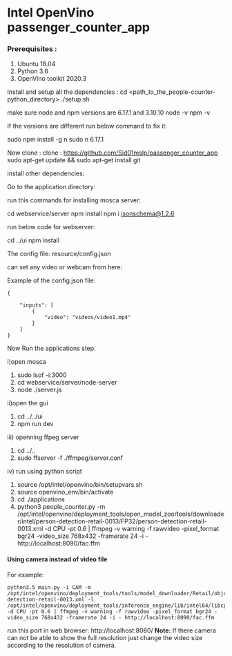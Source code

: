 # Intel OpenVino passenger_counter_app

### Prerequisites : 

1) Ubuntu 18.04
2) Python 3.6
3) OpenVino toolkit 2020.3

Install and setup all the dependencies :
cd <path_to_the_people-counter-python_directory>
./setup.sh

make sure node and npm versions are 6.17.1 and 3.10.10
node -v
npm -v 

If the versions are different run below command to fix it:

sudo npm install -g n
sudo n 6.17.1

Now clone :
clone : https://github.com/Sid01mslp/passenger_counter_app
sudo apt-get update && sudo apt-get install git

install other dependencies:

Go to the application directory:

run this commands for installing mosca server: 

cd webservice/server
npm install
npm i jsonschema@1.2.6

run below code for webserver: 

cd ../ui
npm install

The config file:
resource/config.json

can set any video or webcam from here: 

Example of the config.json file:<br>
```
{

    "inputs": [
	    {
            "video": "videos/video1.mp4"
        }
    ]
}
```

Now Run the applications step: 

i)open mosca 

1) sudo lsof -i:3000
2) cd webservice/server/node-server
3) node ./server.js


ii)open the gui

1) cd ../../ui
2) npm run dev

iii) openning ffpeg server

1) cd ../..
2) sudo ffserver -f ./ffmpeg/server.conf

iv) run using python script

1) source /opt/intel/openvino/bin/setupvars.sh
2) source openvino_env/bin/activate
3) cd ./applications
4) python3 people_counter.py -m /opt/intel/openvino/deployment_tools/open_model_zoo/tools/downloader/intel/person-detection-retail-0013/FP32/person-detection-retail-0013.xml -d CPU -pt 0.6 | ffmpeg -v warning -f rawvideo -pixel_format bgr24 -video_size 768x432 -framerate 24 -i - http://localhost:8090/fac.ffm

#### Using camera instead of video file

For example:
```
python3.5 main.py -i CAM -m /opt/intel/openvino/deployment_tools/tools/model_downloader/Retail/object_detection/pedestrian/rmnet_ssd/0013/dldt/person-detection-retail-0013.xml -l /opt/intel/openvino/deployment_tools/inference_engine/lib/intel64/libcpu_extension_sse4.so -d CPU -pt 0.6 | ffmpeg -v warning -f rawvideo -pixel_format bgr24 -video_size 768x432 -framerate 24 -i - http://localhost:8090/fac.ffm
```
run this port in web browser: http://localhost:8080/
**Note:**
If there camera can not be able to show the full resolution just change the video size according to the resolution of camera.


